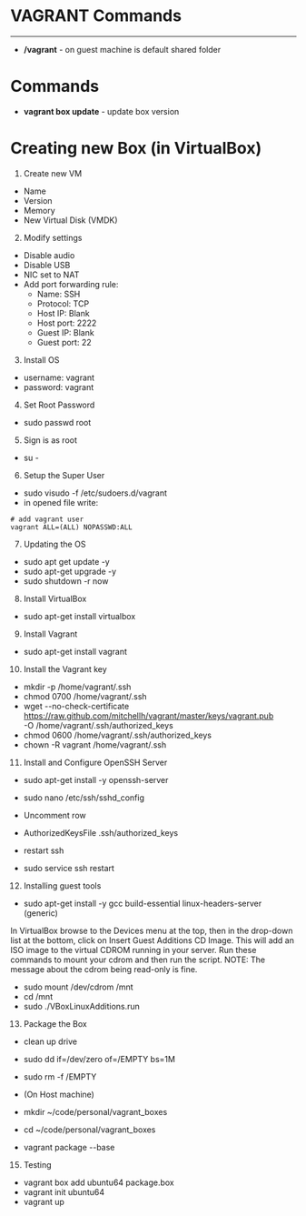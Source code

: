 # VAGRANT Commands
-------------------------------
- **/vagrant** - on guest machine is default shared folder

# Commands
- **vagrant box update** - update box version

# Creating new Box (in VirtualBox)
1. Create new VM 
- Name
- Version
- Memory
- New Virtual Disk (VMDK)

2. Modify settings
- Disable audio
- Disable USB
- NIC set to NAT
- Add port forwarding rule: 
    * Name: SSH 
    * Protocol: TCP
    * Host IP: Blank
    * Host port: 2222
    * Guest IP: Blank
    * Guest port: 22

3. Install OS
- username: vagrant
- password: vagrant

4. Set Root Password
- sudo passwd root

5. Sign is as root
- su -

6. Setup the Super User
- sudo visudo -f /etc/sudoers.d/vagrant
- in opened file write:
```
# add vagrant user
vagrant ALL=(ALL) NOPASSWD:ALL
```

7. Updating the OS
- sudo apt get update -y
- sudo apt-get upgrade -y
- sudo shutdown -r now

8. Install VirtualBox
- sudo apt-get install virtualbox

9. Install Vagrant
- sudo apt-get install vagrant

10. Install the Vagrant key
- mkdir -p /home/vagrant/.ssh
- chmod 0700 /home/vagrant/.ssh
- wget --no-check-certificate \
    https://raw.github.com/mitchellh/vagrant/master/keys/vagrant.pub \
    -O /home/vagrant/.ssh/authorized_keys
- chmod 0600 /home/vagrant/.ssh/authorized_keys
- chown -R vagrant /home/vagrant/.ssh

11. Install and Configure OpenSSH Server
- sudo apt-get install -y openssh-server
- sudo nano /etc/ssh/sshd_config

- Uncomment row
- AuthorizedKeysFile .ssh/authorized_keys

- restart ssh
- sudo service ssh restart

12. Installing guest tools
- sudo apt-get install -y gcc build-essential linux-headers-server (generic)

In VirtualBox browse to the Devices menu at the top, then in the drop-down list at the bottom, click on Insert Guest Additions CD Image.
This will add an ISO image to the virtual CDROM running in your server. Run these commands to mount your cdrom and then run the script. NOTE: The message about the cdrom being read-only is fine.

- sudo mount /dev/cdrom /mnt 
- cd /mnt
- sudo ./VBoxLinuxAdditions.run

13. Package the Box
- clean up drive
- sudo dd if=/dev/zero of=/EMPTY bs=1M
- sudo rm -f /EMPTY

- (On Host machine)
- mkdir ~/code/personal/vagrant_boxes
- cd ~/code/personal/vagrant_boxes
- vagrant package --base <VM Name>

15. Testing
- vagrant box add ubuntu64 package.box
- vagrant init ubuntu64
- vagrant up
